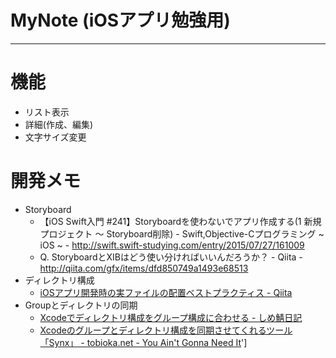 # MyNote (iOSアプリ勉強用)
----

# 機能 
- リスト表示
- 詳細(作成、編集)
- 文字サイズ変更

# 開発メモ
- Storyboard
    - 【iOS Swift入門 #241】Storyboardを使わないでアプリ作成する(1 新規プロジェクト 〜 Storyboard削除) - Swift,Objective-Cプログラミング ~ iOS ~ - http://swift.swift-studying.com/entry/2015/07/27/161009
    - Q. StoryboardとXIBはどう使い分ければいいんだろうか？ - Qiita - http://qiita.com/gfx/items/dfd850749a1493e68513
- ディレクトリ構成
    - [iOSアプリ開発時の実ファイルの配置ベストプラクティス - Qiita](http://qiita.com/yimajo/items/6cffb5cd5a5dd659edb4)
- Groupとディレクトリの同期
    - [Xcodeでディレクトリ構成をグループ構成に合わせる - しめ鯖日記](http://llcc.hatenablog.com/entry/2015/08/28/235533)
    - [Xcodeのグループとディレクトリ構成を同期させてくれるツール「Synx」 - tobioka.net - You Ain't Gonna Need It](http://tobioka.net/1091)']
